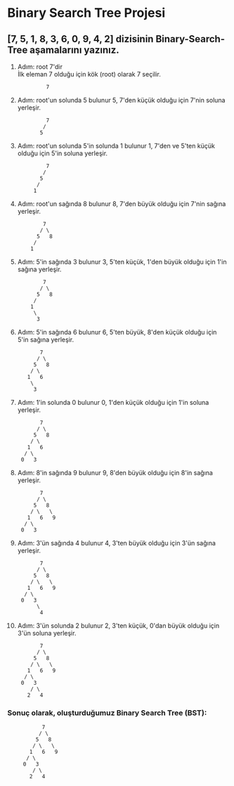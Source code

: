 # Binary Search Tree Projesi  

## [7, 5, 1, 8, 3, 6, 0, 9, 4, 2] dizisinin Binary-Search-Tree aşamalarını yazınız.
1. Adım: root 7'dir  
    İlk eleman 7 olduğu için kök (root) olarak 7 seçilir.



                7
2. Adım: root'un solunda 5 bulunur
5, 7'den küçük olduğu için 7'nin soluna yerleşir.  

                7
               /
              5   
3. Adım: root'un solunda 5'in solunda 1 bulunur
1, 7'den ve 5'ten küçük olduğu için 5'in soluna yerleşir.

                7
               /
              5
             /
            1
4. Adım: root'un sağında 8 bulunur
8, 7'den büyük olduğu için 7'nin sağına yerleşir.

               7
              / \
             5   8
            /
           1
5. Adım: 5'in sağında 3 bulunur
3, 5'ten küçük, 1'den büyük olduğu için 1'in sağına yerleşir.

               7
              / \
             5   8
            /
           1
            \
             3
6. Adım: 5'in sağında 6 bulunur
6, 5'ten büyük, 8'den küçük olduğu için 5'in sağına yerleşir.

              7
             / \
            5   8
           / \
          1   6
           \
            3
7. Adım: 1'in solunda 0 bulunur
0, 1'den küçük olduğu için 1'in soluna yerleşir.

              7
             / \
            5   8
           / \
          1   6
         / \
        0   3
8. Adım: 8'in sağında 9 bulunur
9, 8'den büyük olduğu için 8'in sağına yerleşir.

              7
             / \
            5   8
           / \   \
          1   6   9
         / \
        0   3
9. Adım: 3'ün sağında 4 bulunur
4, 3'ten büyük olduğu için 3'ün sağına yerleşir.

              7
             / \
            5   8
           / \   \
          1   6   9
         / \
        0   3
             \
              4
10. Adım: 3'ün solunda 2 bulunur
2, 3'ten küçük, 0'dan büyük olduğu için 3'ün soluna yerleşir.

               7
              / \
             5   8
            / \   \
           1   6   9
          / \
         0   3
            / \
           2   4
### Sonuç olarak, oluşturduğumuz Binary Search Tree (BST):

               7
              / \
             5   8
            / \   \
           1   6   9
          / \
         0   3
            / \
           2   4

